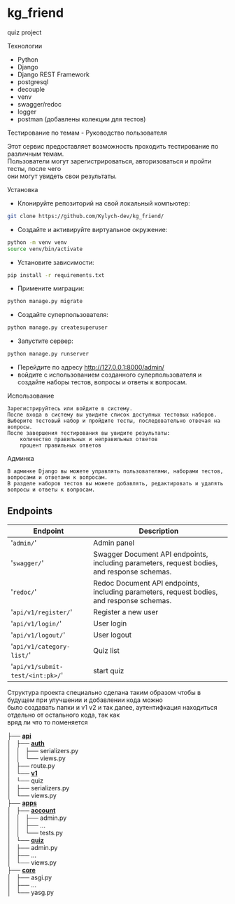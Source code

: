 # kg_friend
quiz project


Технологии

   - Python
   - Django
   - Django REST Framework
   - postgresql
   - decouple
   - venv
   - swagger/redoc
   - logger
   - postman (добавлены колекции для тестов)


Тестирование по темам - Руководство пользователя

Этот сервис предоставляет возможность проходить тестирование по различным темам. <br> 
Пользователи могут зарегистрироваться, авторизоваться и пройти тесты, после чего <br> 
они могут увидеть свои результаты.

Установка

- Клонируйте репозиторий на свой локальный компьютер:
``` bash 
git clone https://github.com/Kylych-dev/kg_friend/
```

- Создайте и активируйте виртуальное окружение:
``` bash
python -m venv venv
source venv/bin/activate
```
- Установите зависимости:
``` bash
pip install -r requirements.txt
```

- Примените миграции:
``` bash
python manage.py migrate
```
- Создайте суперпользователя:
``` bash
python manage.py createsuperuser
```
- Запустите сервер:
``` bash
python manage.py runserver
``` 
- Перейдите по адресу 
http://127.0.0.1:8000/admin/
- войдите с использованием созданного суперпользователя и создайте наборы тестов, вопросы и ответы к вопросам. <br> 

Использование

    Зарегистрируйтесь или войдите в систему.
    После входа в систему вы увидите список доступных тестовых наборов.
    Выберите тестовый набор и пройдите тесты, последовательно отвечая на вопросы.
    После завершения тестирования вы увидите результаты:
        количество правильных и неправильных ответов
        процент правильных ответов

Админка

    В админке Django вы можете управлять пользователями, наборами тестов, вопросами и ответами к вопросам. 
    В разделе наборов тестов вы можете добавлять, редактировать и удалять вопросы и ответы к вопросам.  


## Endpoints

| Endpoint                                                               | Description                                                                                 |
|------------------------------------------------------------------------|---------------------------------------------------------------------------------------------|
| '`admin/`'                                                             | Admin panel                                                                                 |
| '`swagger/`'                                                           | Swagger Document API endpoints, including parameters, request bodies, and response schemas. |
| '`redoc/`'                                                             | Redoc Document API endpoints, including parameters, request bodies, and response schemas.   |
| '`api/v1/register/`'                                                   | Register a new user                                                                         |
| '`api/v1/login/`'                                                      | User login                                                                                  |
| '`api/v1/logout/`'                                                     | User logout                                                                                 |
| '`api/v1/category-list/`'                                              | Quiz list                                                                                   |
| '`api/v1/submit-test/<int:pk>/`'                                       | start quiz                                                                                  |

Структура проекта специально сделана таким образом чтобы в будущем при улучшении и добавлении кода можно <br> 
было создавать папки и v1 v2 и так далее, аутентифкация находиться отдельно от остального кода, так как <br> 
вряд ли что то поменяется<br> 



├── **<u>api</u>** <br> 
│   ├── **<u>auth</u>** <br> 
│   │   ├── serializers.py <br> 
│   │   └── views.py <br> 
│   ├── route.py <br> 
│   └── **<u>v1</u>** <br> 
│       └── quiz <br> 
│           ├── serializers.py <br> 
│           └── views.py <br> 
├── **<u>apps</u>** <br> 
│   ├── **<u>account</u>** <br> 
│   │   ├── admin.py <br>
│   │   ├── ... <br> 
│   │   └── tests.py <br> 
│   └── **<u>quiz</u>** <br> 
│       ├── admin.py <br> 
│       ├── ... <br>
│       └── views.py <br> 
├── **<u>core</u>** <br> 
│   ├── asgi.py <br> 
│   ├── ... <br>
│   └── yasg.py <br> 

